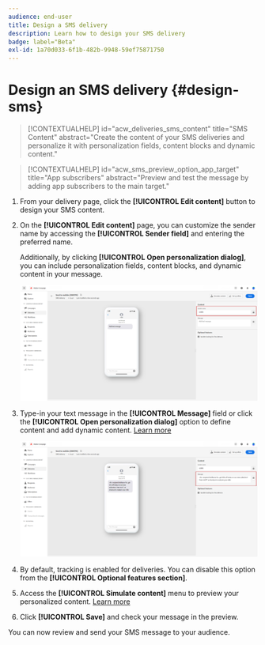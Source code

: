 ```yaml
---
audience: end-user
title: Design a SMS delivery
description: Learn how to design your SMS delivery
badge: label="Beta" 
exl-id: 1a70d033-6f1b-482b-9948-59ef75871750
---
```

# Design an SMS delivery {#design-sms}

>[!CONTEXTUALHELP]
>id="acw_deliveries_sms_content"
>title="SMS Content"
>abstract="Create the content of your SMS deliveries and personalize it with personalization fields, content blocks and dynamic content."

>[!CONTEXTUALHELP]
>id="acw_sms_preview_option_app_target"
>title="App subscribers"
>abstract="Preview and test the message by adding app subscribers to the main target."

1. From your delivery page, click the **[!UICONTROL Edit content]** button to design your SMS content.

1. On the **[!UICONTROL Edit content]** page, you can customize the sender name by accessing the **[!UICONTROL Sender field]** and entering the preferred name. 

    Additionally, by clicking **[!UICONTROL Open personalization dialog]**, you can include personalization fields, content blocks, and dynamic content in your message.

    ![](assets/sms_content_1.png)

1. Type-in your text message in the **[!UICONTROL Message]** field or click the **[!UICONTROL Open personalization dialog]** option to define content and add dynamic content. [Learn more](../personalization/gs-personalization.md)

    ![](assets/sms_content_2.png)

1. By default, tracking is enabled for deliveries. You can disable this option from the **[!UICONTROL Optional features section]**.

1. Access the **[!UICONTROL Simulate content]** menu to preview your personalized content. [Learn more](send-sms.md#preview-sms)

1. Click **[!UICONTROL Save]** and check your message in the preview. 

You can now review and send your SMS message to your audience.

